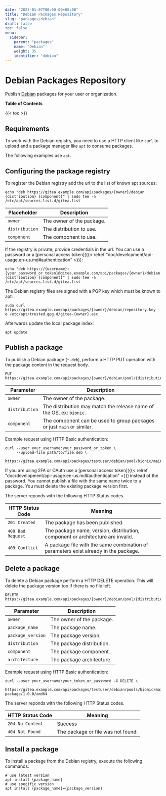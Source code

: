 ```yaml
---
date: "2023-01-07T00:00:00+00:00"
title: "Debian Packages Repository"
slug: "packages/debian"
draft: false
toc: false
menu:
  sidebar:
    parent: "packages"
    name: "Debian"
    weight: 35
    identifier: "debian"
---
```


# Debian Packages Repository

Publish [Debian](https://www.debian.org/distrib/packages) packages for your user or organization.

**Table of Contents**

{{< toc >}}

## Requirements

To work with the Debian registry, you need to use a HTTP client like `curl` to upload and a package manager like `apt` to consume packages.

The following examples use `apt`.

## Configuring the package registry

To register the Debian registry add the url to the list of known apt sources:

```shell
echo "deb https://gitea.example.com/api/packages/{owner}/debian {distribution} {component}" | sudo tee -a /etc/apt/sources.list.d/gitea.list
```

| Placeholder    | Description |
| -------------- | ----------- |
| `owner`        | The owner of the package. |
| `distribution` | The distribution to use. |
| `component`    | The component to use. |

If the registry is private, provide credentials in the url. You can use a password or a [personal access token]({{< relref "doc/development/api-usage.en-us.md#authentication" >}}):

```shell
echo "deb https://{username}:{your_password_or_token}@gitea.example.com/api/packages/{owner}/debian {distribution} {component}" | sudo tee -a /etc/apt/sources.list.d/gitea.list
```

The Debian registry files are signed with a PGP key which must be known to apt:

```shell
sudo curl https://gitea.example.com/api/packages/{owner}/debian/repository.key -o /etc/apt/trusted.gpg.d/gitea-{owner}.asc
```

Afterwards update the local package index:

```shell
apt update
```

## Publish a package

To publish a Debian package (`*.deb`), perform a HTTP PUT operation with the package content in the request body.

```
PUT https://gitea.example.com/api/packages/{owner}/debian/pool/{distribution}/{component}/upload
```

| Parameter      | Description |
| -------------- | ----------- |
| `owner`        | The owner of the package. |
| `distribution` | The distribution may match the release name of the OS, ex: `bionic`. |
| `component`    | The component can be used to group packages or just `main` or similar. |

Example request using HTTP Basic authentication:

```shell
curl --user your_username:your_password_or_token \
     --upload-file path/to/file.deb \
     https://gitea.example.com/api/packages/testuser/debian/pool/bionic/main/upload
```

If you are using 2FA or OAuth use a [personal access token]({{< relref "doc/development/api-usage.en-us.md#authentication" >}}) instead of the password.
You cannot publish a file with the same name twice to a package. You must delete the existing package version first.

The server reponds with the following HTTP Status codes.

| HTTP Status Code  | Meaning |
| ----------------- | ------- |
| `201 Created`     | The package has been published. |
| `400 Bad Request` | The package name, version, distribution, component or architecture are invalid. |
| `409 Conflict`    | A package file with the same combination of parameters exist already in the package. |

## Delete a package

To delete a Debian package perform a HTTP DELETE operation. This will delete the package version too if there is no file left.

```
DELETE https://gitea.example.com/api/packages/{owner}/debian/pool/{distribution}/{component}/{package_name}/{package_version}/{architecture}
```

| Parameter         | Description |
| ----------------- | ----------- |
| `owner`           | The owner of the package. |
| `package_name`    | The package name. |
| `package_version` | The package version. |
| `distribution`    | The package distribution. |
| `component`       | The package component. |
| `architecture`    | The package architecture. |

Example request using HTTP Basic authentication:

```shell
curl --user your_username:your_token_or_password -X DELETE \
     https://gitea.example.com/api/packages/testuser/debian/pools/bionic/main/test-package/1.0.0/amd64
```

The server reponds with the following HTTP Status codes.

| HTTP Status Code  | Meaning |
| ----------------- | ------- |
| `204 No Content`  | Success |
| `404 Not Found`   | The package or file was not found. |

## Install a package

To install a package from the Debian registry, execute the following commands:

```shell
# use latest version
apt install {package_name}
# use specific version
apt install {package_name}={package_version}
```

